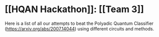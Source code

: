# [[HQAN Hackathon]]: [[Team 3]]

Here is a list of all our attempts to beat the Polyadic Quantum Classifier (https://arxiv.org/abs/2007.14044) using different circuits and methods.
